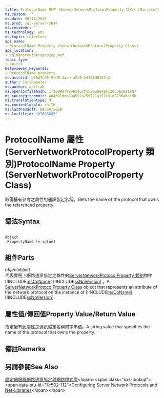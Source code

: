 ```yaml
---
title: ProtocolName 屬性 (ServerNetworkProtocolProperty 類別) |Microsoft Docs
ms.custom: ''
ms.date: 06/13/2017
ms.prod: sql-server-2014
ms.reviewer: ''
ms.technology: wmi
ms.topic: reference
api_name:
- ProtocolName Property (ServerNetworkProtocolProperty Class)
api_location:
- sqlmgmproviderxpsp2up.mof
topic_type:
- apiref
helpviewer_keywords:
- ProtocolName property
ms.assetid: b28d7e40-5fd8-4aad-a2a6-b4131d8152b2
author: CarlRabeler
ms.author: carlrab
ms.openlocfilehash: 1f1398d709095a5cfc5203eea9e22663a50a1ea7
ms.sourcegitcommit: ad4d92dce894592a259721a1571b1d8736abacdb
ms.translationtype: MT
ms.contentlocale: zh-TW
ms.lasthandoff: 08/04/2020
ms.locfileid: "87688685"
---
```

# <a name="protocolname-property-servernetworkprotocolproperty-class"></a><span data-ttu-id="7c502-102">ProtocolName 屬性 (ServerNetworkProtocolProperty 類別)</span><span class="sxs-lookup"><span data-stu-id="7c502-102">ProtocolName Property (ServerNetworkProtocolProperty Class)</span></span>
  <span data-ttu-id="7c502-103">取得擁有參考之屬性的通訊協定名稱。</span><span class="sxs-lookup"><span data-stu-id="7c502-103">Gets the name of the protocol that owns the referenced property.</span></span>  
  
## <a name="syntax"></a><span data-ttu-id="7c502-104">語法</span><span class="sxs-lookup"><span data-stu-id="7c502-104">Syntax</span></span>  
  
```  
  
object  
.PropertyName [= value]  
```  
  
## <a name="parts"></a><span data-ttu-id="7c502-105">組件</span><span class="sxs-lookup"><span data-stu-id="7c502-105">Parts</span></span>  
 <span data-ttu-id="7c502-106">*object*</span><span class="sxs-lookup"><span data-stu-id="7c502-106">*object*</span></span>  
 <span data-ttu-id="7c502-107">代表實例上網路通訊協定之屬性的[ServerNetworkProtocolProperty 類別](servernetworkprotocolproperty-class.md)物件 [!INCLUDE[msCoName](../../../includes/msconame-md.md)] [!INCLUDE[ssNoVersion](../../../includes/ssnoversion-md.md)] 。</span><span class="sxs-lookup"><span data-stu-id="7c502-107">A [ServerNetworkProtocolProperty Class](servernetworkprotocolproperty-class.md) object that represents an attribute of the network protocol on the instance of [!INCLUDE[msCoName](../../../includes/msconame-md.md)] [!INCLUDE[ssNoVersion](../../../includes/ssnoversion-md.md)].</span></span>  
  
## <a name="property-valuereturn-value"></a><span data-ttu-id="7c502-108">屬性值/傳回值</span><span class="sxs-lookup"><span data-stu-id="7c502-108">Property Value/Return Value</span></span>  
 <span data-ttu-id="7c502-109">指定擁有此屬性之通訊協定名稱的字串值。</span><span class="sxs-lookup"><span data-stu-id="7c502-109">A string value that specifies the name of the protocol that owns the property.</span></span>  
  
## <a name="remarks"></a><span data-ttu-id="7c502-110">備註</span><span class="sxs-lookup"><span data-stu-id="7c502-110">Remarks</span></span>  
  
## <a name="see-also"></a><span data-ttu-id="7c502-111">另請參閱</span><span class="sxs-lookup"><span data-stu-id="7c502-111">See Also</span></span>  
 <span data-ttu-id="7c502-112">[設定伺服器網路通訊協定與網路程式庫](https://msdn.microsoft.com/library/ms177485\(v=sql.100\).aspx)</span><span class="sxs-lookup"><span data-stu-id="7c502-112">[Configuring Server Network Protocols and Net-Libraries](https://msdn.microsoft.com/library/ms177485\(v=sql.100\).aspx)</span></span>  
  
  

